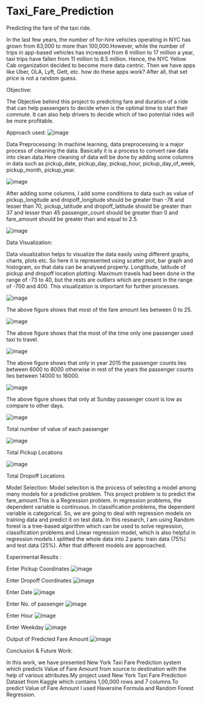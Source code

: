# Taxi_Fare_Prediction
Predicting the fare of the taxi ride.

In the last few years, the number of for-hire vehicles operating in NYC has grown from 63,000 to more than 100,000.However, while the number of trips in app-based vehicles has increased from 6 million to 17 million a year, taxi trips have fallen from 11 million to 8.5 million.
Hence, the NYC Yellow Cab organization decided to become more data centric.
Then we have apps like Uber, OLA, Lyft, Gett, etc. how do these apps work? After all, that set price is not a random guess.

Objective:

The Objective behind this project to predicting fare and duration of a
     ride that can help passengers to decide when is the optimal time to start
     their commute.
It can also help drivers to decide which of two potential rides will be
     more profitable.
 
Approach used:
 ![image](https://user-images.githubusercontent.com/81008124/195773829-4c58b476-7edb-410e-a653-bebeff79f69d.png)
 
Data Preprocessing:
   In machine learning, data preprocessing is a major process of cleaning the data. Basically it is a process to convert raw data into clean data.Here cleaning 
   of data will be done by adding some columns in data such as pickup_date, pickup_day, pickup_hour, pickup_day_of_week, pickup_month, pickup_year.
  
  ![image](https://user-images.githubusercontent.com/81008124/195773965-1855bb40-1e8d-406f-918f-bdbd10ccf8b0.png)
     
  After adding some columns, I add some conditions to data such as value of pickup_longitude and dropoff_longitude should be
  greater than -78 and lesser than 70, pickup_latitude and dropoff_latitude should be greater than 37 and lesser than 45
  passenger_count should be greater than 0 and fare_amount should be greater than and equal to 2.5.
       
  ![image](https://user-images.githubusercontent.com/81008124/195777387-425fea95-a09b-47d6-b827-f216f720429f.png)

                  
Data Visualization:

  Data visualization helps to visualize the data easily using different graphs, charts, plots etc. So here 
  it is represented using scatter plot, bar graph and histogram, so that data can be analysed properly.
  Longtitude, latitude of pickup and dropoff location plotting: Maximum travels had been done in the range of -73 to 40, 
  but the rests are outliers which are present in the range of -700 and 400. This visualization is important for further processes.
     
  ![image](https://user-images.githubusercontent.com/81008124/195774887-9e555136-adf2-475d-81af-4b7dd48c9f8d.png)
     
  The above figure shows that most of the fare amount lies between 0 to 25.
     
  ![image](https://user-images.githubusercontent.com/81008124/195775043-f47eb155-64a5-4938-b983-b6d588022ed5.png)
     
     
  The above figure shows that the most of the time only one passenger used taxi to travel.

  ![image](https://user-images.githubusercontent.com/81008124/195775128-b504da3f-34c8-4fe8-8a07-d3ace62be010.png)
     
  The above figure shows that only in year 2015 the passenger counts lies between 6000 to 8000 otherwise in rest of the years 
  the passenger counts lies between 14000 to 16000.
     
  ![image](https://user-images.githubusercontent.com/81008124/195775489-083fe9bd-2edb-4493-a499-e670daff5f3b.png)
     
  The above figure shows that only at Sunday passenger count is low as compare to other days.
     
  ![image](https://user-images.githubusercontent.com/81008124/195775581-e9f249f7-5883-412a-8659-6b8c53b37dff.png)
  
   Total number of value of each passenger 
  
  ![image](https://user-images.githubusercontent.com/81008124/195775645-cd0193c1-906f-4601-a1d1-e8bb14600678.png)
  
  Total Pickup Locations
     
   ![image](https://user-images.githubusercontent.com/81008124/195775737-0f3d2d1b-d864-4039-8f82-0b5e42cd1dd9.png)
  
  Total Dropoff Locations

Model Selection:
   Model selection is the process of selecting a model among many models for a predictive problem. This project problem is to
   predict the fare_amount.This is a Regression problem. In regression problems, the dependent variable is continuous. In classification problems, 
   the dependent variable is categorical. So, we are going to deal with regression models on training data and predict it on test data. 
   In this research, I am using Random forest is a tree-based algorithm which can be used to solve regression, classification problems and
   Linear regression model, which is also helpful in regression models.I splitted the whole data into 2 parts: train data (75%) and 
   test data (25%). After that different models are approached. 
      
          
Experimental Results :

 Enter Pickup Coordinates
     ![image](https://user-images.githubusercontent.com/81008124/195773034-9ca2bc8c-a1d8-4a1b-bcbc-f9d755a499f6.png)

 Enter Dropoff Coordinates
     ![image](https://user-images.githubusercontent.com/81008124/195773083-1318274d-9b68-4ec8-8418-b3cb3b13ffd9.png)

 Enter Date
     ![image](https://user-images.githubusercontent.com/81008124/195773201-9e4d6790-092f-420f-97b9-4c9b61a1a4bc.png)

 Enter No. of passenger
     ![image](https://user-images.githubusercontent.com/81008124/195773269-13ccf584-405f-4f0d-837c-deed6685e88a.png)

 Enter Hour
     ![image](https://user-images.githubusercontent.com/81008124/195773302-d588b3e5-d026-47e9-a0a6-d5847f46a281.png)

 Enter Weekday
     ![image](https://user-images.githubusercontent.com/81008124/195773338-0b3c349a-f06b-4f53-b327-15c36cad93b4.png)

Output of Predicted Fare Amount
     ![image](https://user-images.githubusercontent.com/81008124/195773421-b1ecd455-6bd6-475c-86bd-ced4f36cac25.png)

Conclusion & Future Work:
    
  In this work, we have presented New York Taxi Fare Prediction system which predicts Value of Fare Amount from source to
  destination with the help of various attributes.My project used New York Taxi Fare Prediction Dataset from Kaggle 
  which contains 1,00,000 rows and 7 columns.To predict Value of Fare Amount I used Haversine Formula and Random Forest Regression.


     
